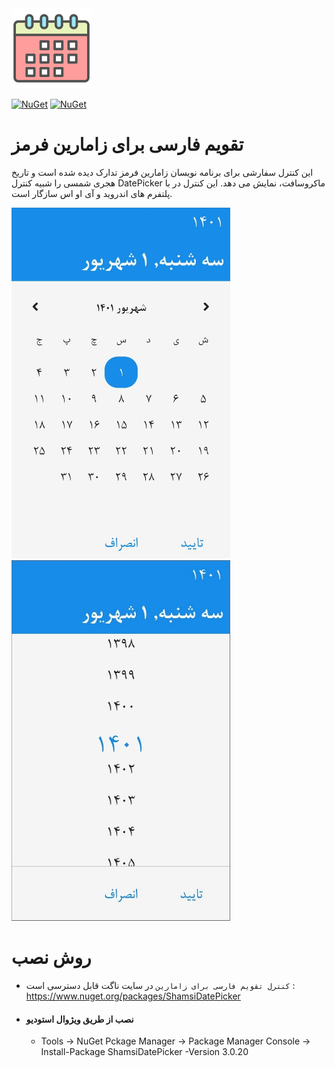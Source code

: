 ﻿<img src="ShamsiDatePicker\Resources\Images\ShamsiDatePickerIcon.png?raw=true" width="128">

[![NuGet](https://img.shields.io/nuget/v/ShamsiDatePicker.svg)](https://www.nuget.org/packages/ShamsiDatePicker/) 
[![NuGet](https://img.shields.io/nuget/dt/ShamsiDatePicker.svg)](https://www.nuget.org/packages/ShamsiDatePicker/)

# تقویم فارسی برای زامارین فرمز
این کنترل سفارشی برای برنامه نویسان زامارین فرمز تدارک دیده شده است و تاریخ هجری شمسی را شبیه کنترل DatePicker ماکروسافت، نمایش می دهد.
این کنترل در با پلتفرم های اندروید و آی او اس سازگار است.

<p float="left">
<img alt="ShamsiDatePicker calendar page" src="ShamsiDatePicker\Resources\Images\sdp1.jpg?raw=true" width="350" />
<img alt="ShamsiDatePicker year page" src="ShamsiDatePicker\Resources\Images\sdp2.jpg?raw=true" width="350" />
</p>

# روش نصب
- `کنترل تقویم فارسی برای زامارین` در سایت ناگت قابل دسترسی است : https://www.nuget.org/packages/ShamsiDatePicker
- #### نصب از طریق ویژوال استودیو
	- Tools -> NuGet Pckage Manager -> Package Manager Console -> Install-Package ShamsiDatePicker -Version 3.0.20